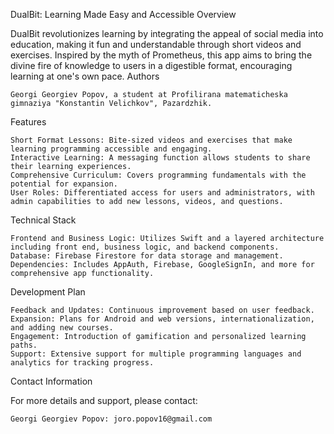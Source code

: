DualBit: Learning Made Easy and Accessible
Overview

DualBit revolutionizes learning by integrating the appeal of social media into education, making it fun and understandable through short videos and exercises. Inspired by the myth of Prometheus, this app aims to bring the divine fire of knowledge to users in a digestible format, encouraging learning at one's own pace.
Authors

    Georgi Georgiev Popov, a student at Profilirana matematicheska gimnaziya "Konstantin Velichkov", Pazardzhik.

Features

    Short Format Lessons: Bite-sized videos and exercises that make learning programming accessible and engaging.
    Interactive Learning: A messaging function allows students to share their learning experiences.
    Comprehensive Curriculum: Covers programming fundamentals with the potential for expansion.
    User Roles: Differentiated access for users and administrators, with admin capabilities to add new lessons, videos, and questions.

Technical Stack

    Frontend and Business Logic: Utilizes Swift and a layered architecture including front end, business logic, and backend components.
    Database: Firebase Firestore for data storage and management.
    Dependencies: Includes AppAuth, Firebase, GoogleSignIn, and more for comprehensive app functionality.

Development Plan

    Feedback and Updates: Continuous improvement based on user feedback.
    Expansion: Plans for Android and web versions, internationalization, and adding new courses.
    Engagement: Introduction of gamification and personalized learning paths.
    Support: Extensive support for multiple programming languages and analytics for tracking progress.

Contact Information

For more details and support, please contact:

    Georgi Georgiev Popov: joro.popov16@gmail.com

